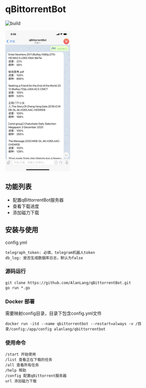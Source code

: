 # qBittorrentBot
![build](https://github.com/AlanLang/qBittorrentBot/workflows/build/badge.svg)

![](./screenshot/image.png)
## 功能列表
* 配置qBittorrentBot服务器
* 查看下载进度
* 添加磁力下载

## 安装与使用
config.yml
```
telegraph_token: 必填，telegram机器人token
db_log: 是否生成数据库日志，默认为false
```
### 源码运行
```
git clone https://github.com/AlanLang/qBittorrentBot.git
go run *.go
```

### Docker 部署
需要映射config目录，目录下包含config.yml文件
```
docker run -itd --name qbittorrentbot --restart=always -v /目录/config:/app/config alanlang/qbittorrentbot
```
### 使用命令
```
/start 开始使用
/list 查看正在下载的任务
/all 查看所有任务
/help 帮助
/config 配置qBittorrent服务器
url 添加磁力下载
```
